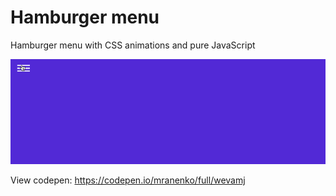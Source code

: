 # Hamburger menu

Hamburger menu with CSS animations and pure JavaScript

<img src="images/hamburger-menu-screenshot.gif" alt="" style="margin: 0 auto; max-width: 100%;" />

View codepen: <a href="https://codepen.io/mranenko/full/wevamj">
https://codepen.io/mranenko/full/wevamj</a>
